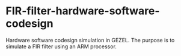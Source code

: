 # FIR-filter-hardware-software-codesign
Hardware software codesign simulation in GEZEL. The purpose is to simulate a FIR filter using an ARM processor.  
